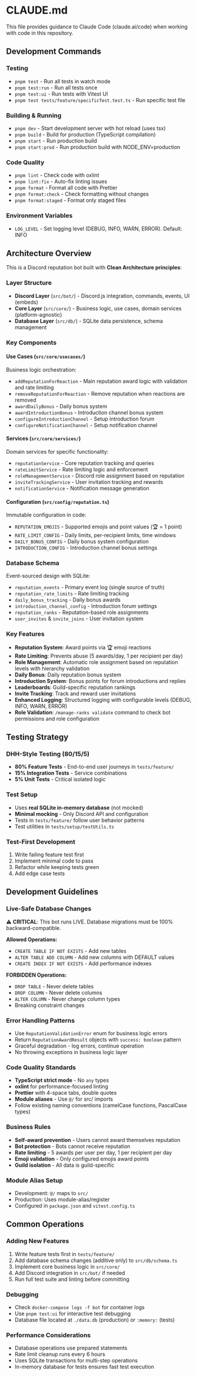 # CLAUDE.md

This file provides guidance to Claude Code (claude.ai/code) when working with code in this repository.

## Development Commands

### Testing
- `pnpm test` - Run all tests in watch mode
- `pnpm test:run` - Run all tests once
- `pnpm test:ui` - Run tests with Vitest UI
- `pnpm test tests/feature/specificTest.test.ts` - Run specific test file

### Building & Running
- `pnpm dev` - Start development server with hot reload (uses tsx)
- `pnpm build` - Build for production (TypeScript compilation)
- `pnpm start` - Run production build
- `pnpm start:prod` - Run production build with NODE_ENV=production

### Code Quality
- `pnpm lint` - Check code with oxlint
- `pnpm lint:fix` - Auto-fix linting issues
- `pnpm format` - Format all code with Prettier
- `pnpm format:check` - Check formatting without changes
- `pnpm format:staged` - Format only staged files

### Environment Variables
- `LOG_LEVEL` - Set logging level (DEBUG, INFO, WARN, ERROR). Default: INFO

## Architecture Overview

This is a Discord reputation bot built with **Clean Architecture principles**:

### Layer Structure
- **Discord Layer** (`src/bot/`) - Discord.js integration, commands, events, UI (embeds)
- **Core Layer** (`src/core/`) - Business logic, use cases, domain services (platform-agnostic)
- **Database Layer** (`src/db/`) - SQLite data persistence, schema management

### Key Components

#### Use Cases (`src/core/usecases/`)
Business logic orchestration:
- `addReputationForReaction` - Main reputation award logic with validation and rate limiting
- `removeReputationForReaction` - Remove reputation when reactions are removed
- `awardDailyBonus` - Daily bonus system
- `awardIntroductionBonus` - Introduction channel bonus system
- `configureIntroductionChannel` - Setup introduction forum
- `configureNotificationChannel` - Setup notification channel

#### Services (`src/core/services/`)
Domain services for specific functionality:
- `reputationService` - Core reputation tracking and queries
- `rateLimitService` - Rate limiting logic and enforcement
- `roleManagementService` - Discord role assignment based on reputation
- `inviteTrackingService` - User invitation tracking and rewards
- `notificationService` - Notification message generation

#### Configuration (`src/config/reputation.ts`)
Immutable configuration in code:
- `REPUTATION_EMOJIS` - Supported emojis and point values (🏆 = 1 point)
- `RATE_LIMIT_CONFIG` - Daily limits, per-recipient limits, time windows
- `DAILY_BONUS_CONFIG` - Daily bonus system configuration
- `INTRODUCTION_CONFIG` - Introduction channel bonus settings

### Database Schema
Event-sourced design with SQLite:
- `reputation_events` - Primary event log (single source of truth)
- `reputation_rate_limits` - Rate limiting tracking
- `daily_bonus_tracking` - Daily bonus awards
- `introduction_channel_config` - Introduction forum settings
- `reputation_ranks` - Reputation-based role assignments
- `user_invites` & `invite_joins` - User invitation system

### Key Features
- **Reputation System**: Award points via 🏆 emoji reactions
- **Rate Limiting**: Prevents abuse (5 awards/day, 1 per recipient per day)
- **Role Management**: Automatic role assignment based on reputation levels with hierarchy validation
- **Daily Bonus**: Daily reputation bonus system
- **Introduction System**: Bonus points for forum introductions and replies
- **Leaderboards**: Guild-specific reputation rankings
- **Invite Tracking**: Track and reward user invitations
- **Enhanced Logging**: Structured logging with configurable levels (DEBUG, INFO, WARN, ERROR)
- **Role Validation**: `/manage-ranks validate` command to check bot permissions and role configuration

## Testing Strategy

### DHH-Style Testing (80/15/5)
- **80% Feature Tests** - End-to-end user journeys in `tests/feature/`
- **15% Integration Tests** - Service combinations
- **5% Unit Tests** - Critical isolated logic

### Test Setup
- Uses **real SQLite in-memory database** (not mocked)
- **Minimal mocking** - Only Discord API and configuration
- Tests in `tests/feature/` follow user behavior patterns
- Test utilities in `tests/setup/testUtils.ts`

### Test-First Development
1. Write failing feature test first
2. Implement minimal code to pass
3. Refactor while keeping tests green
4. Add edge case tests

## Development Guidelines

### Live-Safe Database Changes
⚠️ **CRITICAL**: This bot runs LIVE. Database migrations must be 100% backward-compatible.

**Allowed Operations:**
- `CREATE TABLE IF NOT EXISTS` - Add new tables
- `ALTER TABLE ADD COLUMN` - Add new columns with DEFAULT values
- `CREATE INDEX IF NOT EXISTS` - Add performance indexes

**FORBIDDEN Operations:**
- `DROP TABLE` - Never delete tables
- `DROP COLUMN` - Never delete columns
- `ALTER COLUMN` - Never change column types
- Breaking constraint changes

### Error Handling Patterns
- Use `ReputationValidationError` enum for business logic errors
- Return `ReputationAwardResult` objects with `success: boolean` pattern
- Graceful degradation - log errors, continue operation
- No throwing exceptions in business logic layer

### Code Quality Standards
- **TypeScript strict mode** - No `any` types
- **oxlint** for performance-focused linting
- **Prettier** with 4-space tabs, double quotes
- **Module aliases** - Use `@/` for src/ imports
- Follow existing naming conventions (camelCase functions, PascalCase types)

### Business Rules
- **Self-award prevention** - Users cannot award themselves reputation
- **Bot protection** - Bots cannot receive reputation
- **Rate limiting** - 5 awards per user per day, 1 per recipient per day
- **Emoji validation** - Only configured emojis award points
- **Guild isolation** - All data is guild-specific

### Module Alias Setup
- Development: `@/` maps to `src/`
- Production: Uses module-alias/register
- Configured in `package.json` and `vitest.config.ts`

## Common Operations

### Adding New Features
1. Write feature tests first in `tests/feature/`
2. Add database schema changes (additive only) to `src/db/schema.ts`
3. Implement core business logic in `src/core/`
4. Add Discord integration in `src/bot/` if needed
5. Run full test suite and linting before committing

### Debugging
- Check `docker-compose logs -f bot` for container logs
- Use `pnpm test:ui` for interactive test debugging
- Database file located at `./data.db` (production) or `:memory:` (tests)

### Performance Considerations
- Database operations use prepared statements
- Rate limit cleanup runs every 6 hours
- Uses SQLite transactions for multi-step operations
- In-memory database for tests ensures fast test execution